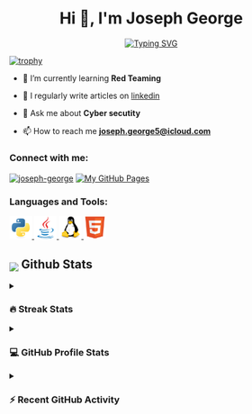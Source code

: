 <h1 align="center">Hi 👋, I'm Joseph George</h1>
<p align="center">
    <a href="https://git.io/typing-svg"><img src="https://readme-typing-svg.demolab.com?font=Playwrite+ES+Deco+Guides&size=30&pause=1000&color=F71515&width=444&height=60&lines=Red+teamer!;Computer+Engineer!;Linux+user!" alt="Typing SVG" /></a>
</p>

[![trophy](https://github-profile-trophy.vercel.app/?username=joseph-george1&theme=onedark)](https://github.com/ryo-ma/github-profile-trophy)
- 🌱 I’m currently learning **Red Teaming**

- 📝 I regularly write articles on [linkedin](https://www.linkedin.com/in/joseph-george-wahba)

- 💬 Ask me about **Cyber secutity**

- 📫 How to reach me **joseph.george5@icloud.com**

<h3 align="left">Connect with me:</h3>
<p align="left">
<a href="https://linkedin.com/in/joseph-george-wahba" target="blank"><img align="center" src="https://raw.githubusercontent.com/rahuldkjain/github-profile-readme-generator/master/src/images/icons/Social/linked-in-alt.svg" alt="joseph-george" height="30" width="40" /></a>
<a href="https://joseph-george1.github.io" target="_blank">
  <img align="center" src="https://raw.githubusercontent.com/rahuldkjain/github-profile-readme-generator/master/src/images/icons/Social/github.svg" 
       alt="My GitHub Pages" height="30" width="40" />
</a>

</p>

<h3 align="left">Languages and Tools:</h3>
<p align="left">
<p align="left">
  <a href="https://www.python.org/" target="_blank">
    <img src="https://raw.githubusercontent.com/devicons/devicon/master/icons/python/python-original.svg" alt="Python" width="40" height="40"/>
  </a>
  <a href="https://www.java.com/" target="_blank">
    <img src="https://raw.githubusercontent.com/devicons/devicon/master/icons/java/java-original.svg" alt="Java" width="40" height="40"/>
  </a>
  <a href="https://www.linux.org/" target="_blank">
    <img src="https://raw.githubusercontent.com/devicons/devicon/master/icons/linux/linux-original.svg" alt="Linux" width="40" height="40"/>
  </a>
  <a href="https://www.w3.org/html/" target="_blank">
    <img src="https://raw.githubusercontent.com/devicons/devicon/master/icons/html5/html5-original.svg" alt="HTML5" width="40" height="40"/>
  </a>
</p>


## <img src="https://media1.giphy.com/media/v1.Y2lkPTc5MGI3NjExYzFhYzJkMmQ2MWQ3ZGY3MDhjZTE3MDI2Mzk3NzE1OWQyZTRlMmYwMCZjdD1z/iY8CRBdQXODJSCERIr/giphy.gif" width=5% valign="bottom"> Github Stats

<details><summary><h3> 🔥 Streak Stats</h3></summary>

----

<p align="center"><img src="https://github-readme-streak-stats.herokuapp.com/?user=joseph-george1&theme=tokyonight_duo" alt="joseph-george1" /></p>

</details>

<details><summary><h3>💻 GitHub Profile Stats</h3></summary>

----

<p align="center">
    <a href="https://github.com/anuraghazra/github-readme-stats">
        <img alt="joseph-george1's Github Stats" src="https://github-readme-stats.vercel.app/api?username=joseph-george1&show_icons=true&count_private=true&locale=en&theme=tokyonight&layout=compact" height="150px" />
    </a>
      <img src="https://github-readme-stats.vercel.app/api/top-langs?username=joseph-george1&langs_count=10&show_icons=true&locale=en&theme=tokyonight" alt="joseph-george1" height="230px"/>
<br/>

  <b>Note:</b> Top languages is only a metric of the languages my public code consists of and doesn't reflect experience or skill level.
  </p>
</details>

<details><summary><h3>⚡ Recent GitHub Activity</h3></summary>

----
</details>
